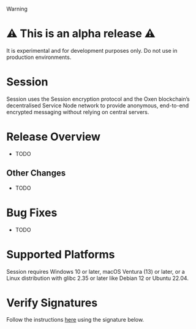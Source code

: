 > [!WARNING]
>
> # ⚠️ This is an alpha release ⚠️
>
> It is experimental and for development purposes only.
> Do not use in production environments.

# Session

Session uses the Session encryption protocol and the Oxen blockchain’s decentralised Service Node network to provide anonymous, end-to-end encrypted messaging without relying on central servers.

# Release Overview

- TODO

## Other Changes

- TODO

# Bug Fixes

- TODO

# Supported Platforms

<!-- NOTE Make sure to verify the supported platforms have not changed before making a release -->

Session requires Windows 10 or later, macOS Ventura (13) or later, or a Linux distribution with glibc 2.35 or later like Debian 12 or Ubuntu 22.04.

# Verify Signatures

Follow the instructions [here](https://github.com/session-foundation/session-desktop/tree/master#verifying-signatures) using the signature below.

<!-- NOTE The signature is added below using the signing script. Do not write below here. -->
